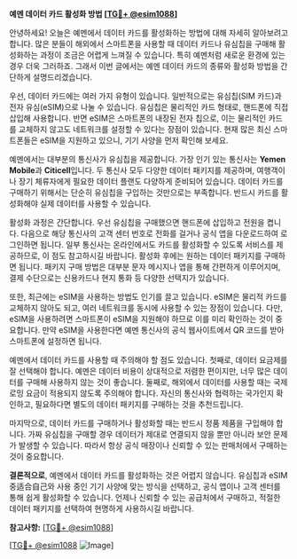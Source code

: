 **예멘 데이터 카드 활성화 방법 [[TG💪+ @esim1088](https://t.me/s/esim1088)]**

안녕하세요! 오늘은 예멘에서 데이터 카드를 활성화하는 방법에 대해 자세히 알아보려고 합니다. 많은 분들이 해외에서 스마트폰을 사용할 때 데이터 카드나 유심칩을 구매해 활성화하는 과정이 조금은 어렵게 느껴질 수 있습니다. 특히 예멘처럼 새로운 환경에 있는 경우 더욱 그러하죠. 그래서 이번 글에서는 예멘 데이터 카드의 종류와 활성화 방법을 간단하게 설명드리겠습니다.

우선, 데이터 카드에는 여러 가지 유형이 있습니다. 일반적으로는 유심칩(SIM 카드)과 전자 유심(eSIM)으로 나눌 수 있습니다. 유심칩은 물리적인 카드 형태로, 핸드폰에 직접 삽입해 사용합니다. 반면 eSIM은 스마트폰의 내장된 전자 칩으로, 이는 물리적인 카드를 교체하지 않고도 네트워크를 설정할 수 있다는 장점이 있습니다. 현재 많은 최신 스마트폰들은 eSIM을 지원하고 있으니, 기기 사양을 먼저 확인해 보세요.

예멘에서는 대부분의 통신사가 유심칩을 제공합니다. 가장 인기 있는 통신사는 **Yemen Mobile**과 **Citicell**입니다. 두 통신사 모두 다양한 데이터 패키지를 제공하며, 여행객이나 장기 체류자에게 필요한 데이터 플랜도 다양하게 준비되어 있습니다. 데이터 카드를 구매하기 위해서는 단순히 유심칩을 구입하는 것만으로는 부족합니다. 반드시 카드를 활성화해야 실제 데이터를 사용할 수 있습니다.

활성화 과정은 간단합니다. 우선 유심칩을 구매했으면 핸드폰에 삽입하고 전원을 켭니다. 다음으로 해당 통신사의 고객 센터 번호로 전화를 걸거나 공식 앱을 다운로드하여 로그인하면 됩니다. 일부 통신사는 온라인에서도 카드를 활성화할 수 있도록 서비스를 제공하므로, 이 점도 참고하시길 바랍니다. 활성화 후에는 원하는 데이터 패키지를 구매하면 됩니다. 패키지 구매 방법은 대부분 문자 메시지나 앱을 통해 간편하게 이루어지며, 결제 수단으로는 신용카드나 현지 통화 등 다양한 선택지가 있습니다.

또한, 최근에는 eSIM을 사용하는 방법도 인기를 끌고 있습니다. eSIM은 물리적 카드를 교체하지 않아도 되고, 여러 네트워크를 동시에 사용할 수 있는 장점이 있습니다. 다만, eSIM을 사용하려면 스마트폰이 eSIM을 지원해야 하므로 이를 미리 확인하는 것이 중요합니다. 만약 eSIM을 사용한다면 예멘 통신사의 공식 웹사이트에서 QR 코드를 받아 스마트폰에 설정하면 됩니다.

예멘에서 데이터 카드를 사용할 때 주의해야 할 점도 있습니다. 첫째로, 데이터 요금제를 잘 선택해야 합니다. 예멘은 데이터 비용이 상대적으로 저렴한 편이지만, 너무 많은 데이터를 구매해 사용하지 않는 것이 좋습니다. 둘째로, 해외에서 데이터를 사용할 때는 국제 로밍 요금이 적용되지 않도록 주의해야 합니다. 자신의 통신사와 협력하는 국가인지 확인하고, 필요하다면 별도의 데이터 패키지를 구매하는 것을 추천드립니다.

마지막으로, 데이터 카드를 구매하거나 활성화할 때는 반드시 정품 제품을 구입해야 합니다. 가짜 유심칩을 구매할 경우 데이터가 제대로 연결되지 않을 뿐만 아니라 보안 문제가 발생할 수 있습니다. 따라서 항상 공식 매장이나 신뢰할 수 있는 판매처에서 구매하는 것이 중요합니다.

**결론적으로**, 예멘에서 데이터 카드를 활성화하는 것은 어렵지 않습니다. 유심칩과 eSIM 중适合自己와 사용 중인 기기 사양에 맞는 방식을 선택하고, 공식 앱이나 고객 센터를 통해 쉽게 활성화할 수 있습니다. 언제나 신뢰할 수 있는 공급처에서 구매하고, 적절한 데이터 패키지를 선택하여 현명하게 사용하시길 바랍니다.

**참고사항:** [[TG💪+ @esim1088](https://t.me/s/esim1088)] 

[[TG💪+ @esim1088](https://t.me/s/esim1088) ![Image](https://i.postimg.cc/Y0z9fWf4/image.png)]